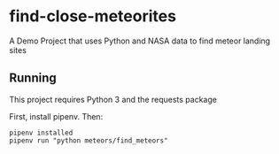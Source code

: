 # find-close-meteorites
A Demo Project that uses Python and NASA data to find meteor landing sites

## Running

This project requires Python 3 and the requests package

First, install pipenv. Then:

```
pipenv installed
pipenv run "python meteors/find_meteors"
````
